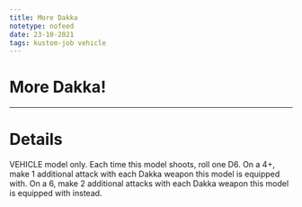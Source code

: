 ```yaml
---
title: More Dakka
notetype: nofeed
date: 23-10-2021
tags: kustom-job vehicle
---
```


# More Dakka!

---

# Details

VEHICLE model only. Each time this model shoots, roll one D6. On a 4+, make 1 additional attack with each Dakka weapon this model is equipped with. On a 6, make 2 additional attacks with each Dakka weapon this model is equipped with instead.